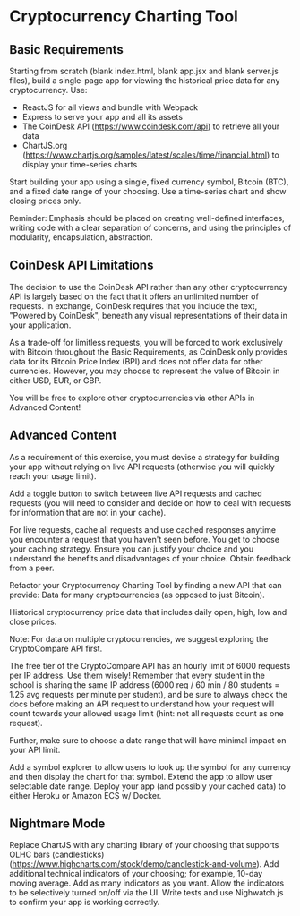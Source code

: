 # Cryptocurrency Charting Tool

## Basic Requirements
Starting from scratch (blank index.html, blank app.jsx and blank server.js files), build a single-page app for viewing the historical price data for any cryptocurrency. Use:

- ReactJS for all views and bundle with Webpack
- Express to serve your app and all its assets
- The CoinDesk API (https://www.coindesk.com/api) to retrieve all your data
- ChartJS.org (https://www.chartjs.org/samples/latest/scales/time/financial.html) to display your time-series charts

Start building your app using a single, fixed currency symbol, Bitcoin (BTC), and a fixed date range of your choosing. Use a time-series chart and show closing prices only.

Reminder: Emphasis should be placed on creating well-defined interfaces, writing code with a clear separation of concerns, and using the principles of modularity, encapsulation, abstraction.

## CoinDesk API Limitations
The decision to use the CoinDesk API rather than any other cryptocurrency API is largely based on the fact that it offers an unlimited number of requests. In exchange, CoinDesk requires that you include the text, "Powered by CoinDesk", beneath any visual representations of their data in your application.

As a trade-off for limitless requests, you will be forced to work exclusively with Bitcoin throughout the Basic Requirements, as CoinDesk only provides data for its Bitcoin Price Index (BPI) and does not offer data for other currencies. However, you may choose to represent the value of Bitcoin in either USD, EUR, or GBP.

You will be free to explore other cryptocurrencies via other APIs in Advanced Content!

## Advanced Content
As a requirement of this exercise, you must devise a strategy for building your app without relying on live API requests (otherwise you will quickly reach your usage limit).

Add a toggle button to switch between live API requests and cached requests (you will need to consider and decide on how to deal with requests for information that are not in your cache).

For live requests, cache all requests and use cached responses anytime you encounter a request that you haven't seen before. You get to choose your caching strategy. Ensure you can justify your choice and you understand the benefits and disadvantages of your choice. Obtain feedback from a peer.

Refactor your Cryptocurrency Charting Tool by finding a new API that can provide:
Data for many cryptocurrencies (as opposed to just Bitcoin).

Historical cryptocurrency price data that includes daily open, high, low and close prices.

Note: For data on multiple cryptocurrencies, we suggest exploring the CryptoCompare API first.

The free tier of the CryptoCompare API has an hourly limit of 6000 requests per IP address. Use them wisely! Remember that every student in the school is sharing the same IP address (6000 req / 60 min / 80 students = 1.25 avg requests per minute per student), and be sure to always check the docs before making an API request to understand how your request will count towards your allowed usage limit (hint: not all requests count as one request).

Further, make sure to choose a date range that will have minimal impact on your API limit.

Add a symbol explorer to allow users to look up the symbol for any currency and then display the chart for that symbol.
Extend the app to allow user selectable date range.
Deploy your app (and possibly your cached data) to either Heroku or Amazon ECS w/ Docker.

## Nightmare Mode
Replace ChartJS with any charting library of your choosing that supports OLHC bars (candlesticks) (https://www.highcharts.com/stock/demo/candlestick-and-volume).
Add additional technical indicators of your choosing; for example, 10-day moving average. Add as many indicators as you want.
Allow the indicators to be selectively turned on/off via the UI.
Write tests and use Nighwatch.js to confirm your app is working correctly.
